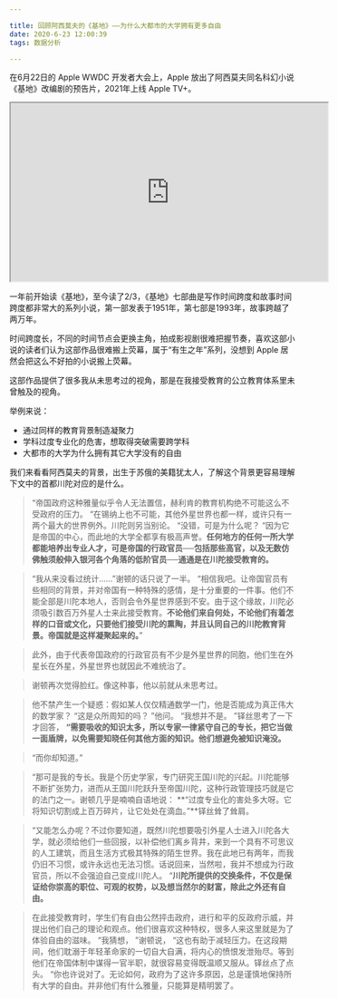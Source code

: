 ```yaml
---

title: 回顾阿西莫夫的《基地》——为什么大都市的大学拥有更多自由
date: 2020-6-23 12:00:39
tags: 数据分析

---
```


在6月22日的 Apple WWDC 开发者大会上，Apple 放出了阿西莫夫同名科幻小说《基地》改编剧的预告片，2021年上线 Apple TV+。


<iframe width="560" height="315"  src="https://v.qq.com/txp/iframe/player.html?vid=z3103ot6peg" allowFullScreen="true"></iframe>

一年前开始读《基地》，至今读了2/3，《基地》七部曲是写作时间跨度和故事时间跨度都非常大的系列小说，第一部发表于1951年，第七部是1993年，故事跨越了两万年。

时间跨度长，不同的时间节点会更换主角，拍成影视剧很难把握节奏，喜欢这部小说的读者们认为这部作品很难搬上荧幕，属于“有生之年”系列，没想到 Apple 居然会把这么不好拍的小说搬上荧幕。

这部作品提供了很多我从未思考过的视角，那是在我接受教育的公立教育体系里未曾触及的视角。



举例来说：

- 通过同样的教育背景制造凝聚力
- 学科过度专业化的危害，想取得突破需要跨学科
- 大都市的大学为什么拥有其它大学没有的自由



我们来看看阿西莫夫的背景，出生于苏俄的美籍犹太人，了解这个背景更容易理解下文中的首都川陀对应的是什么。



> “帝国政府这种雅量似乎令人无法置信，赫利肯的教育机构绝不可能这么不受政府的压力。 “在锡纳上也不可能，其他外星世界也都一样，或许只有一两个最大的世界例外。川陀则另当别论。 “没错，可是为什么呢？ “因为它是帝国的中心，而此地的大学全都享有极高声誉。**任何地方的任何一所大学都能培养出专业人才，可是帝国的行政官员──包括那些高官，以及无数仿佛触须般伸入银河各个角落的低阶官员──通通是在川陀接受教育的。** 

> “我从来没看过统计……”谢顿的话只说了一半。 “相信我吧。让帝国官员有些相同的背景，并对帝国有一种特殊的感情，是十分重要的一件事。他们不能全部是川陀本地人，否则会令外星世界感到不安。由于这个缘故，川陀必须吸引数百万外星人士来此接受教育。**不论他们来自何处，不论他们有着怎样的口音或文化，只要他们接受川陀的熏陶，并且认同自己的川陀教育背景。帝国就是这样凝聚起来的。**”

> 此外，由于代表帝国政府的行政官员有不少是外星世界的同胞，他们生在外星长在外星，外星世界也就因此不难统治了。

> 谢顿再次觉得脸红。像这种事，他以前就从未思考过。

> 他不禁产生一个疑惑：假如某人仅仅精通数学一门，他是否能成为真正伟大的数学家？ “这是众所周知的吗？ ”他问。 “我想并不是。 ”铎丝思考了一下才回答， **“需要吸收的知识太多，所以专家一律紧守自己的专长，把它当做一面盾牌，以免需要知晓任何其他方面的知识。他们想避免被知识淹没。**

> “而你却知道。” 

> “那可是我的专长。我是个历史学家，专门研究王国川陀的兴起。川陀能够不断扩张势力，进而从王国川陀跃升至帝国川陀，这种行政管理技巧就是它的法门之一。谢顿几乎是喃喃自语地说： **“过度专业化的害处多大呀。它将知识切割成上百万碎片，让它处处在滴血。”**铎丝耸了耸肩。

> “又能怎么办呢？不过你要知道，既然川陀想要吸引外星人士进入川陀各大学，就必须给他们一些回报，以补偿他们离乡背井，来到一个具有不可思议的人工建筑，而且生活方式极其特殊的陌生世界。我在此地已有两年，而我仍旧不习惯，或许永远也无法习惯。话说回来，当然啦，我并不想成为行政官员，所以不会强迫自己变成川陀人。 “**川陀所提供的交换条件，不仅是保证给你崇高的职位、可观的权势，以及想当然尔的财富，除此之外还有自由。**

> 在此接受教育时，学生们有自由公然抨击政府，进行和平的反政府示威，并提出他们自己的理论和观点。他们很喜欢这种特权，很多人来这里就是为了体验自由的滋味。 “我猜想， ”谢顿说， “这也有助于减轻压力。在这段期间，他们耽溺于年轻革命家的一切自大自满，将内心的愤恨发泄殆尽。等到他们在帝国体制中谋得一官半职，就很容易变得既温顺又服从。铎丝点了点头。 “你也许说对了。无论如何，政府为了这许多原因，总是谨慎地保持所有大学的自由。并非他们有什么雅量，只能算是精明罢了。